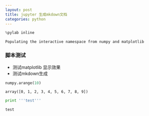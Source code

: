 ```yaml
---
layout: post
title: jupyter 生成mkdown文档
categories: python 
---
```


```python
%pylab inline
```

    Populating the interactive namespace from numpy and matplotlib


### 脚本测试

* 测试matplotlib 显示效果
* 测试mkdown生成



```python
numpy.arange(10)
```




    array([0, 1, 2, 3, 4, 5, 6, 7, 8, 9])




```python
print '''test'''
```

    test



```python

```
